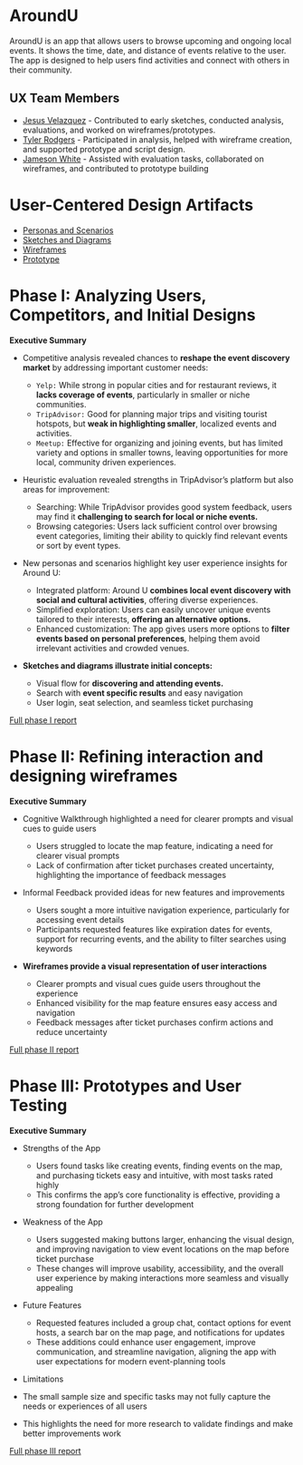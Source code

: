 # AroundU

AroundU is an app that allows users to browse upcoming and ongoing local events. It shows the time, date, and distance of events relative to the user. The app is designed to help users find activities and connect with others in their community.

## UX Team Members

* [Jesus Velazquez](https://jesus-portfolio-link.com) - Contributed to early sketches, conducted analysis, evaluations, and worked on wireframes/prototypes.
* [Tyler Rodgers](https://tyler-portfolio-link.com) - Participated in analysis, helped with wireframe creation, and supported prototype and script design.
* [Jameson White](https://jameson-portfolio-link.com) - Assisted with evaluation tasks, collaborated on wireframes, and contributed to prototype building

# User-Centered Design Artifacts

* [Personas and Scenarios](personas/)
* [Sketches and Diagrams](sketches/)
* [Wireframes](wireframes/)
* [Prototype](#)

# Phase I: Analyzing Users, Competitors, and Initial Designs

**Executive Summary**


- Competitive analysis revealed chances to **reshape the event discovery market** by addressing important customer needs:  
   - `Yelp:` While strong in popular cities and for restaurant reviews, it **lacks coverage of events**, particularly in smaller or niche communities.  
   - `TripAdvisor:` Good for planning major trips and visiting tourist hotspots, but **weak in highlighting smaller**, localized events and activities.  
   - `Meetup:` Effective for organizing and joining events, but has limited variety and options in smaller towns, leaving opportunities for more local, community driven experiences.


- Heuristic evaluation revealed strengths in TripAdvisor’s platform but also areas for improvement:

   - Searching: While TripAdvisor provides good system feedback, users may find it **challenging to search for local or niche events.**
   - Browsing categories: Users lack sufficient control over browsing event categories, limiting their ability to quickly find relevant events or sort by event types. 

- New personas and scenarios highlight key user experience insights for Around U:

   - Integrated platform: Around U **combines local event discovery with social and cultural activities**, offering diverse experiences.
   - Simplified exploration: Users can easily uncover unique events tailored to their interests, **offering an alternative options.**
   - Enhanced customization: The app gives users more options to **filter events based on personal preferences**, helping them avoid irrelevant activities and crowded venues.

- **Sketches and diagrams illustrate initial concepts:**

   - Visual flow for **discovering and attending events.**
   - Search with **event specific results** and easy navigation
   - User login, seat selection, and seamless ticket purchasing




[Full phase I report](phaseI/)

# Phase II: Refining interaction and designing wireframes

**Executive Summary**

- Cognitive Walkthrough highlighted a need for clearer prompts and visual cues to guide users
   - Users struggled to locate the map feature, indicating a need for clearer visual prompts
   - Lack of confirmation after ticket purchases created uncertainty, highlighting the importance of feedback messages

- Informal Feedback provided ideas for new features and improvements  
   - Users sought a more intuitive navigation experience, particularly for accessing event details
   - Participants requested features like expiration dates for events, support for recurring events, and the ability to filter searches using keywords

- **Wireframes provide a visual representation of user interactions**
  - Clearer prompts and visual cues guide users throughout the experience
  - Enhanced visibility for the map feature ensures easy access and navigation
  - Feedback messages after ticket purchases confirm actions and reduce uncertainty


[Full phase II report](phaseII/)

# Phase III: Prototypes and User Testing

**Executive Summary**

- Strengths of the App
  - Users found tasks like creating events, finding events on the map, and purchasing tickets easy and intuitive, with most tasks rated highly
  - This confirms the app’s core functionality is effective, providing a strong foundation for further development

- Weakness of the App
  - Users suggested making buttons larger, enhancing the visual design, and improving navigation to view event locations on the map before ticket purchase
  - These changes will improve usability, accessibility, and the overall user experience by making interactions more seamless and visually appealing

- Future Features
  - Requested features included a group chat, contact options for event hosts, a search bar on the map page, and notifications for updates
  - These additions could enhance user engagement, improve communication, and streamline navigation, aligning the app with user expectations for modern event-planning tools
 
- Limitations
 - The small sample size and specific tasks may not fully capture the needs or experiences of all users
 - This highlights the need for more research to validate findings and make better improvements work
   
[Full phase III report](phaseIII/)
